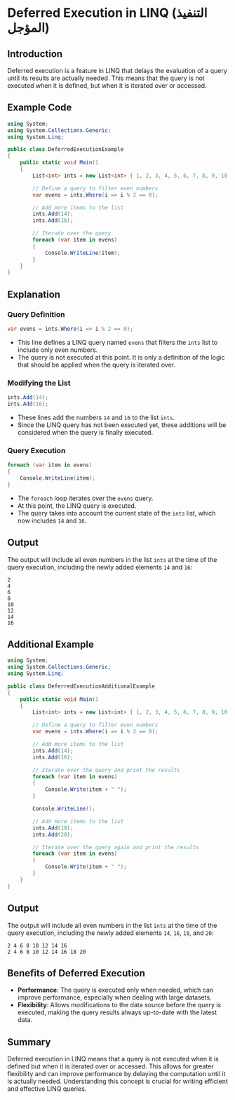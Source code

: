# Deferred Execution in LINQ (التنفيذ المؤجل)

## Introduction

Deferred execution is a feature in LINQ that delays the evaluation of a query until its results are actually needed. This means that the query is not executed when it is defined, but when it is iterated over or accessed.

## Example Code

```csharp
using System;
using System.Collections.Generic;
using System.Linq;

public class DeferredExecutionExample
{
    public static void Main()
    {
        List<int> ints = new List<int> { 1, 2, 3, 4, 5, 6, 7, 8, 9, 10, 11, 12 };

        // Define a query to filter even numbers
        var evens = ints.Where(i => i % 2 == 0);

        // Add more items to the list
        ints.Add(14);
        ints.Add(16);

        // Iterate over the query
        foreach (var item in evens)
        {
            Console.WriteLine(item);
        }
    }
}
```

## Explanation

### Query Definition

```csharp
var evens = ints.Where(i => i % 2 == 0);
```

- This line defines a LINQ query named `evens` that filters the `ints` list to include only even numbers.
- The query is not executed at this point. It is only a definition of the logic that should be applied when the query is iterated over.

### Modifying the List

```csharp
ints.Add(14);
ints.Add(16);
```

- These lines add the numbers `14` and `16` to the list `ints`.
- Since the LINQ query has not been executed yet, these additions will be considered when the query is finally executed.

### Query Execution

```csharp
foreach (var item in evens)
{
    Console.WriteLine(item);
}
```

- The `foreach` loop iterates over the `evens` query.
- At this point, the LINQ query is executed.
- The query takes into account the current state of the `ints` list, which now includes `14` and `16`.

## Output

The output will include all even numbers in the list `ints` at the time of the query execution, including the newly added elements `14` and `16`:

```
2
4
6
8
10
12
14
16
```

## Additional Example

```csharp
using System;
using System.Collections.Generic;
using System.Linq;

public class DeferredExecutionAdditionalExample
{
    public static void Main()
    {
        List<int> ints = new List<int> { 1, 2, 3, 4, 5, 6, 7, 8, 9, 10, 11, 12 };

        // Define a query to filter even numbers
        var evens = ints.Where(i => i % 2 == 0);

        // Add more items to the list
        ints.Add(14);
        ints.Add(16);

        // Iterate over the query and print the results
        foreach (var item in evens)
        {
            Console.Write(item + " ");
        }

        Console.WriteLine();

        // Add more items to the list
        ints.Add(18);
        ints.Add(20);

        // Iterate over the query again and print the results
        foreach (var item in evens)
        {
            Console.Write(item + " ");
        }
    }
}
```

## Output

The output will include all even numbers in the list `ints` at the time of the query execution, including the newly added elements `14`, `16`, `18`, and `20`:

```
2 4 6 8 10 12 14 16
2 4 6 8 10 12 14 16 18 20
```

## Benefits of Deferred Execution

- **Performance**: The query is executed only when needed, which can improve performance, especially when dealing with large datasets.
- **Flexibility**: Allows modifications to the data source before the query is executed, making the query results always up-to-date with the latest data.

## Summary

Deferred execution in LINQ means that a query is not executed when it is defined but when it is iterated over or accessed. This allows for greater flexibility and can improve performance by delaying the computation until it is actually needed. Understanding this concept is crucial for writing efficient and effective LINQ queries.
